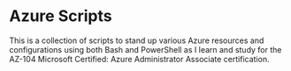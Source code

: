 # Azure Scripts
This is a collection of scripts to stand up various Azure resources and configurations using both Bash and PowerShell as I learn and study for the AZ-104 Microsoft Certified: Azure Administrator Associate certification.
